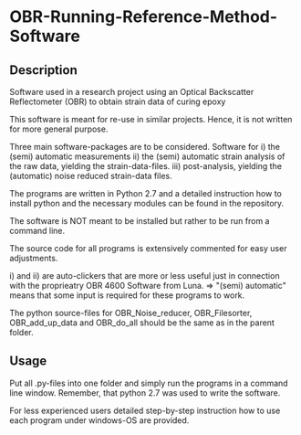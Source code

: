 # OBR-Running-Reference-Method-Software

## Description
Software used in a research project using an  Optical Backscatter Reflectometer (OBR) to obtain strain data of curing epoxy

This software is meant for re-use in similar projects. Hence, it is not written for more general purpose.

Three main software-packages are to be considered. Software for
i) the (semi) automatic measurements
ii) the (semi) automatic strain analysis of the raw data, yielding the strain-data-files.
iii) post-analysis, yielding the (automatic) noise reduced strain-data files.

The programs are written in Python 2.7 and a detailed instruction how to install python and the necessary modules can be found in the repository.

The software is NOT meant to be installed but rather to be run from a command line.

The source code for all programs is extensively commented for easy user adjustments.

i) and ii) are auto-clickers that are more or less useful just in connection with the proprieatry OBR 4600 Software from Luna.
=> "(semi) automatic" means that some input is required for these programs to work.

The python source-files for OBR_Noise_reducer, OBR_Filesorter, OBR_add_up_data and OBR_do_all should be the same as in the parent folder.

## Usage
Put all .py-files into one folder and simply run the programs in a command line window. Remember, that python 2.7 was used to write the software.

For less experienced users detailed step-by-step instruction how to use each program under windows-OS are provided.
